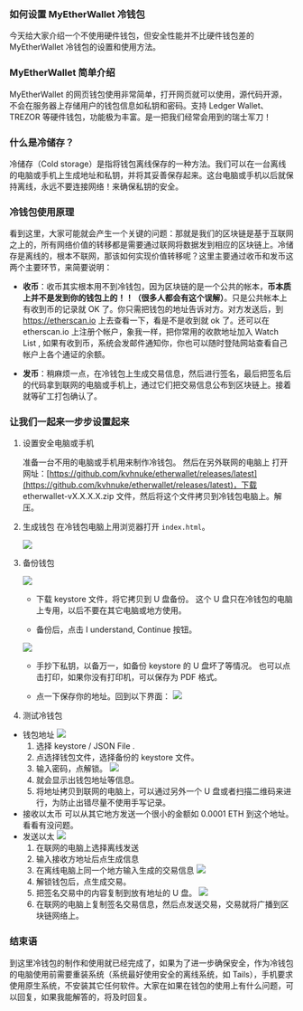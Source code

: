 ### 如何设置 MyEtherWallet 冷钱包

今天给大家介绍一个不使用硬件钱包，但安全性能并不比硬件钱包差的 MyEtherWallet 冷钱包的设置和使用方法。

### MyEtherWallet 简单介绍

MyEtherWallet 的网页钱包使用非常简单，打开网页就可以使用，源代码开源，不会在服务器上存储用户的钱包信息如私钥和密码。支持 Ledger Wallet、TREZOR 等硬件钱包，功能极为丰富。是一把我们经常会用到的瑞士军刀！

### 什么是冷储存？

冷储存（Cold storage）是指将钱包离线保存的一种方法。我们可以在一台离线的电脑或手机上生成地址和私钥，并将其妥善保存起来。这台电脑或手机以后就保持离线，永远不要连接网络！来确保私钥的安全。

### 冷钱包使用原理

看到这里，大家可能就会产生一个关键的问题：那就是我们的区块链是基于互联网之上的，所有网络价值的转移都是需要通过联网将数据发到相应的区块链上。冷储存是离线的，根本不联网，那该如何实现价值转移呢？这里主要通过收币和发币这两个主要环节，来简要说明：

* **收币**：收币其实根本用不到冷钱包，因为区块链的是一个公共的帐本，**币本质上并不是发到你的钱包上的！！（很多人都会有这个误解）**。只是公共帐本上有收到币的记录就 OK 了。你只需把钱包的地址告诉对方。对方发送后，到 https://etherscan.io 上去查看一下，看是不是收到就 ok 了。还可以在 etherscan.io 上注册个帐户，象我一样，把你常用的收款地址加入 Watch List , 如果有收到币，系统会发邮件通知你，你也可以随时登陆网站查看自己帐户上各个通证的余额。

* **发币**：稍麻烦一点，在冷钱包上生成交易信息，然后进行签名，最后把签名后的代码拿到联网的电脑或手机上，通过它们把交易信息公布到区块链上。接着就等矿工打包确认了。

### 让我们一起来一步步设置起来

1. 设置安全电脑或手机

   准备一台不用的电脑或手机用来制作冷钱包。
   然后在另外联网的电脑上
  打开网址：[https://github.com/kvhnuke/etherwallet/releases/latest](https://github.com/kvhnuke/etherwallet/releases/latest)，下载 etherwallet-vX.X.X.X.zip 文件，然后将这个文件拷贝到冷钱包电脑上。解压。

2. 生成钱包
   在冷钱包电脑上用浏览器打开 `index.html`。

   ![](../image/cs1.png)

3. 备份钱包

   ![](../image/cs2.png)

   * 下载 keystore 文件，将它拷贝到 U 盘备份。 这个 U 盘只在冷钱包的电脑上专用，以后不要在其它电脑或地方使用。

   * 备份后，点击 I understand, Continue 按钮。

   ![](../image/cs3.png)

   * 手抄下私钥，以备万一，如备份 keystore 的 U 盘坏了等情况。
     也可以点击打印，如果你没有打印机，可以保存为 PDF 格式。

   * 点一下保存你的地址。回到以下界面：
     ![](../image/cs4.png)

4. 测试冷钱包

  * 钱包地址
    ![](../image/cs5.png)
    1. 选择 keystore / JSON File .
    2. 点选择钱包文件，选择备份的 keystore 文件。
    3. 输入密码，点解锁。
    ![](../image/cs6.png)
    4. 就会显示出钱包地址等信息。
    5. 将地址拷贝到联网的电脑上，可以通过另外一个 U 盘或者扫描二维码来进行，为防止出错尽量不使用手写记录。
  * 接收以太币
    可以从其它地方发送一个很小的金额如 0.0001 ETH 到这个地址。看看有没问题。
  * 发送以太
    ![](../image/cs7.png)
    1. 在联网的电脑上选择离线发送
    2. 输入接收方地址后点生成信息
    3. 在离线电脑上同一个地方输入生成的交易信息
       ![](../image/cs8.png)
    4. 解锁钱包后，点生成交易。
    5. 把签名交易中的内容复制到放有地址的 U 盘。
       ![](../image/cs9.png)
    6. 在联网的电脑上复制签名交易信息，然后点发送交易，交易就将广播到区块链网络上。

### 结束语

到这里冷钱包的制作和使用就已经完成了，如果为了进一步确保安全，作为冷钱包的电脑使用前需要重装系统（系统最好使用安全的离线系统，如 Tails），手机要求使用原生系统，不安装其它任何软件。大家在如果在钱包的使用上有什么问题，可以回复，如果我能解答的，将及时回复。
